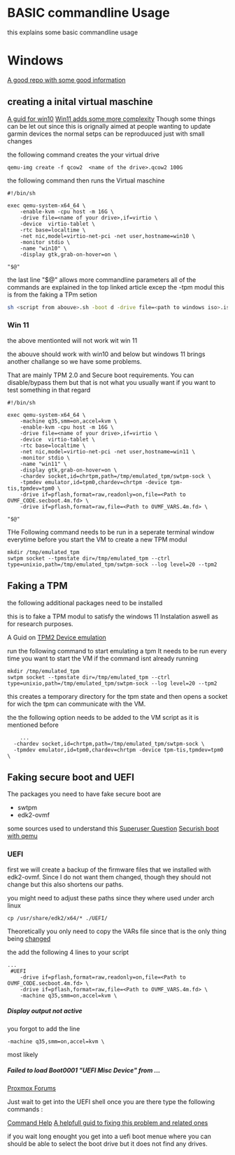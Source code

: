 # BASIC commandline Usage 

this explains some basic commandline usage

# Windows 
[A good repo with some good information](https://github.com/infokiller/win10-vm)


## creating a inital virtual maschine 
[A guid for win10](https://pragmaticaddict.com/qemu-win10.html)
[Win11 adds some more complexity](https://k4i.top/posts/windows-11-vm-with-qemu-kvm/)
Though some things can be let out since this is orignally aimed at people wanting to update garmin devices the normal setps can be reproduuced just with small changes

the following command creates the your virtual drive
```shell
qemu-img create -f qcow2  <name of the drive>.qcow2 100G
```

the following command then runs the Virtual maschine 
```shell
#!/bin/sh 

exec qemu-system-x64_64 \
    -enable-kvm -cpu host -m 16G \
    -drive file=<name of your drive>,if=virtio \
    -device  virtio-tablet \
    -rtc base=localtime \
    -net nic,model=virtio-net-pci -net user,hostname=win10 \
    -monitor stdio \
    -name "win10" \
    -display gtk,grab-on-hover=on \
    
"$@"
```
the last line "$@" allows more commandline parameters
all of the commands are explained in the top linked article 
excep the -tpm modul this is from the faking a TPm setion 


```sh
sh <script from abouve>.sh -boot d -drive file=<path to windows iso>.iso media=cdrom 
```

### Win 11
the above mentionted will not work wit win 11

the abouve should work with win10 and below but windows 11 brings another challange so we have some problems. 

That are mainly TPM 2.0 and Secure boot requirements. You can disable/bypass them but that is not what you usually want if you want to test something in that regard
```shell
#!/bin/sh 

exec qemu-system-x64_64 \
    -machine q35,smm=on,accel=kvm \    
    -enable-kvm -cpu host -m 16G \
    -drive file=<name of your drive>,if=virtio \
    -device  virtio-tablet \
    -rtc base=localtime \
    -net nic,model=virtio-net-pci -net user,hostname=win11 \
    -monitor stdio \
    -name "win11" \
    -display gtk,grab-on-hover=on \
    -chardev socket,id=chrtpm,path=/tmp/emulated_tpm/swtpm-sock \
    -tpmdev emulator,id=tpm0,chardev=chrtpm -device tpm-tis,tpmdev=tpm0 \     
    -drive if=pflash,format=raw,readonly=on,file=<Path to OVMF_CODE.secboot.4m.fd> \
    -drive if=pflash,format=raw,file=<Path to OVMF_VARS.4m.fd> \

"$@"
```

THe Following command needs to be run in a seperate terminal window everytime before you start the VM to create a new TPM modul
```shell
mkdir /tmp/emulated_tpm
swtpm socket --tpmstate dir=/tmp/emulated_tpm --ctrl type=unixio,path=/tmp/emulated_tpm/swtpm-sock --log level=20 --tpm2
```



## Faking a TPM

the following additional packages need to be installed 
 
this is to fake a TPM modul to satisfy the windows 11 Instalation aswell as for research purposes.

A Guid on [TPM2 Device emulation](https://tpm2-software.github.io/2020/10/19/TPM2-Device-Emulation-With-QEMU.html) 


run the following command to start emulating a tpm 
It needs to be run every time you want to start the VM if the command isnt already running

```shell
mkdir /tmp/emulated_tpm
swtpm socket --tpmstate dir=/tmp/emulated_tpm --ctrl type=unixio,path=/tmp/emulated_tpm/swtpm-sock --log level=20 --tpm2
```

this creates a temporary directory for the tpm state and then opens a socket for wich the tpm can communicate with the VM.

the the following option needs to be added to the VM script 
as it is mentioned before 
```shell
    ...
  -chardev socket,id=chrtpm,path=/tmp/emulated_tpm/swtpm-sock \
  -tpmdev emulator,id=tpm0,chardev=chrtpm -device tpm-tis,tpmdev=tpm0 \

```


## Faking secure boot and UEFI

The packages you need to have fake secure boot are 

- swtpm
- edk2-ovmf

some sources used to understand this 
[Superuser Question](https://superuser.com/questions/1660806/how-to-install-a-windows-guest-in-qemu-kvm-with-secure-boot-enabled)
[Securish boot with qemu](https://www.labbott.name/blog/2016/09/15/secure-ish-boot-with-qemu/)



### UEFI 

first we will create a backup of the firmware files that we installed with edk2-ovmf. 
Since I do not want them changed, though they should not change but this also shortens our paths. 


you might need to adjust these paths since they where used under arch linux 
```shell
cp /usr/share/edk2/x64/* ./UEFI/
```
Theoretically you only need to copy the VARs file since that is the  only thing being [changed](https://wiki.debian.org/SecureBoot/VirtualMachine)
 

the add the following 4 lines to your script 
```shell 
...   
 #UEFI 
    -drive if=pflash,format=raw,readonly=on,file=<Path to OVMF_CODE.secboot.4m.fd> \
    -drive if=pflash,format=raw,file=<Path to OVMF_VARS.4m.fd> \
    -machine q35,smm=on,accel=kvm \
```

##### Display output not active

you forgot to add the line 

```shell
-machine q35,smm=on,accel=kvm \
```
most likely 

##### Failed to load Boot0001 "UEFI Misc Device" from ...
[Proxmox Forums](https://forum.proxmox.com/threads/guest-has-not-initialized-the-display-yet-on-new-ovmf-vms-after-update-to-7-0-13.98179/) 

Just wait to get into the UEFI shell 
once you are there type the following commands :


[Command Help](https://hatchjs.com/efi-shell-version-2-70-commands/)
[A helpfull guid to fixing this problem and related ones ](https://mricher.fr/post/boot-from-an-efi-shell/)

if you wait long enought you get into a uefi boot menue where you can should be able to select the boot drive but it does not find any drives.
